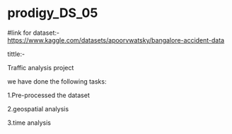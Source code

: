 # prodigy_DS_05

#link for dataset:-
https://www.kaggle.com/datasets/apoorvwatsky/bangalore-accident-data

tittle:-

Traffic analysis project

we have done the following tasks:

1.Pre-processed the dataset

2.geospatial analysis

3.time analysis

